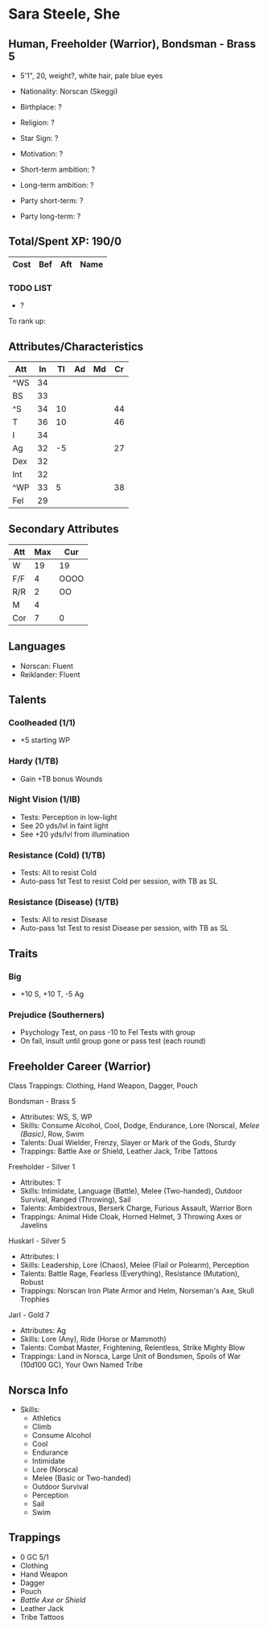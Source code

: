 # Sara Steele, She
## Human, Freeholder (Warrior), Bondsman - Brass 5
- 5'1", 20, weight?, white hair, pale blue eyes
- Nationality: Norscan (Skeggi)
- Birthplace: ?
- Religion: ?
- Star Sign: ?
- Motivation: ?

- Short-term ambition: ?
- Long-term ambition: ?
- Party short-term: ?
- Party long-term: ?

## Total/Spent XP: 190/0
| Cost | Bef | Aft | Name
|------|-----|-----|------

### TODO LIST
- ?

To rank up:
<!-- 100 - Rank up
-----
100 Total -->

## Attributes/Characteristics
| Att | In | Tl | Ad | Md | Cr |
|-----|----|----|----|----|----|
|^WS  | 34 |    |    |    |    |
| BS  | 33 |    |    |    |    |
|^S   | 34 | 10 |    |    | 44 |
| T   | 36 | 10 |    |    | 46 |
| I   | 34 |    |    |    |    |
| Ag  | 32 | -5 |    |    | 27 |
| Dex | 32 |    |    |    |    |
| Int | 32 |    |    |    |    |
|^WP  | 33 |  5 |    |    | 38 |
| Fel | 29 |    |    |    |    |

## Secondary Attributes
| Att | Max | Cur  |
|-----|-----|------|
| W   |  19 | 19
| F/F |   4 | OOOO
| R/R |   2 | OO
| M   |   4 |
| Cor |   7 | 0

<!--## Skills
| * | Basic                  | Ad | Att | Tt | Temp
|---|------------------------|----|-----|----|------
| C$| Bribery                | 10 | Fel | 57 |
|   | Charm                  |  5 | Fel | 52 |
|   | Consume Alcohol        |  5 | T   | 34 |
| C | Drive                  | 10 | Ag  | 49 |
| C | Gamble                 | 10 | Int | 57 |
|   | Gossip                 |  5 | Fel | 52 |
| C | Haggle                 | 10 | Fel | 57 |
|---|------------------------|----|-----|----|------
| * | Grouped                | Ad | Att | Tt | Temp
|---|------------------------|----|-----|----|------
| C | Ride (Horse)           |  5 | Ag  | 44 |
|   | Stealth (Any)          |    | Ag  | 29 | -10
|---|------------------------|----|-----|----|------
| * | Advanced               | Ad | Att | Tt | Temp
|---|------------------------|----|-----|----|------
|   | Animal Care            |  5 | Int | 53 |
| C | Evaluate               |  5 | I   | 37 |
| C | Language (Bretonnian)  |  5 | Int | 53 |
|   | Lore (Politics)        |  3 | Int | 51 |
| C | Lore (Taxes)           |  5 | Int | 53 |
|---|------------------------|----|-----|----|------
| * | Magic/Blessings        | Ad | Att | Tt | Temp
|---|------------------------|----|-----|----|------
|---|------------------------|----|-----|----|------
| * | Weapon Specs           | Ad | Att | Tt | Temp
|---|------------------------|----|-----|----|------
|---|------------------------|----|-----|----|------
 -->
## Languages
- Norscan: Fluent
- Reiklander: Fluent

## Talents
### Coolheaded (1/1)
- +5 starting WP

### Hardy (1/TB)
- Gain +TB bonus Wounds

### Night Vision (1/IB)
- Tests: Perception in low-light
- See 20 yds/lvl in faint light
- See +20 yds/lvl from illumination

### Resistance (Cold) (1/TB)
- Tests: All to resist Cold
- Auto-pass 1st Test to resist Cold per session, with TB as SL

### Resistance (Disease) (1/TB)
- Tests: All to resist Disease
- Auto-pass 1st Test to resist Disease per session, with TB as SL

## Traits
### Big
- +10 S, +10 T, -5 Ag

### Prejudice (Southerners)
- Psychology Test, on pass -10 to Fel Tests with group
- On fail, insult until group gone or pass test (each round)

## Freeholder Career (Warrior)
Class Trappings: Clothing, Hand Weapon, Dagger, Pouch

Bondsman - Brass 5
- Attributes: WS, S, WP
- Skills: Consume Alcohol, Cool, Dodge, Endurance, Lore (Norsca), *Melee (Basic)*, Row, Swim
- Talents: Dual Wielder, Frenzy, Slayer or Mark of the Gods, Sturdy
- Trappings: Battle Axe or Shield, Leather Jack, Tribe Tattoos

Freeholder - Silver 1
- Attributes: T
- Skills: Intimidate, Language (Battle), Melee (Two-handed), Outdoor Survival, Ranged (Throwing), Sail
- Talents: Ambidextrous, Berserk Charge, Furious Assault, Warrior Born
- Trappings: Animal Hide Cloak, Horned Helmet, 3 Throwing Axes or Javelins

Huskarl - Silver 5
- Attributes: I
- Skills: Leadership, Lore (Chaos), Melee (Flail or Polearm), Perception
- Talents: Battle Rage, Fearless (Everything), Resistance (Mutation), Robust
- Trappings: Norscan Iron Plate Armor and Helm, Norseman's Axe, Skull Trophies

Jarl - Gold 7
- Attributes: Ag
- Skills: Lore (Any), Ride (Horse or Mammoth)
- Talents: Combat Master, Frightening, Relentless, Strike Mighty Blow
- Trappings: Land in Norsca, Large Unit of Bondsmen, Spoils of War (10d100 GC), Your Own Named Tribe

## Norsca Info
- Skills:
    - Athletics
    - Climb
    - Consume Alcohol
    - Cool
    - Endurance
    - Intimidate
    - Lore (Norsca)
    - Melee (Basic or Two-handed)
    - Outdoor Survival
    - Perception
    - Sail
    - Swim

## Trappings
- 0 GC 5/1
- Clothing
- Hand Weapon
- Dagger
- Pouch
- *Battle Axe or Shield*
- Leather Jack
- Tribe Tattoos
